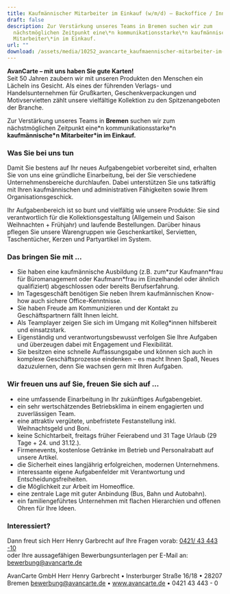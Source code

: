 ```yaml
---
title: Kaufmännischer Mitarbeiter im Einkauf (w/m/d) – Backoffice / Innendienst
draft: false
description: Zur Verstärkung unseres Teams in Bremen suchen wir zum
  nächstmöglichen Zeitpunkt eine\*n kommunikationsstarke\*n kaufmännische\*n
  Mitarbeiter\*in im Einkauf.
url: ""
download: /assets/media/10252_avancarte_kaufmaennischer-mitarbeiter-im-einkauf-w-m-d-backoffice-innendienst_bremen.pdf
---
```

**AvanCarte – mit uns haben Sie gute Karten!**\
Seit 50 Jahren zaubern wir mit unseren Produkten den Menschen ein Lächeln ins Gesicht. Als eines der führenden Verlags- und Handelsunternehmen für Grußkarten, Geschenkverpackungen und Motivservietten zählt unsere vielfältige Kollektion zu den Spitzenangeboten der Branche.

Zur Verstärkung unseres Teams in **Bremen** suchen wir zum nächstmöglichen Zeitpunkt eine\*n kommunikationsstarke\*n **kaufmännische\*n Mitarbeiter\*in im Einkauf.**

### Was Sie bei uns tun

Damit Sie bestens auf Ihr neues Aufgabengebiet vorbereitet sind, erhalten Sie von uns eine gründliche
Einarbeitung, bei der Sie verschiedene Unternehmensbereiche durchlaufen. Dabei unterstützen Sie uns
tatkräftig mit Ihren kaufmännischen und administrativen Fähigkeiten sowie Ihrem Organisationsgeschick.

Ihr Aufgabenbereich ist so bunt und vielfältig wie unsere Produkte: Sie sind verantwortlich für die
Kollektionsgestaltung (Allgemein und Saison Weihnachten + Frühjahr) und laufende Bestellungen. Darüber
hinaus pflegen Sie unsere Warengruppen wie Geschenkartikel, Servietten, Taschentücher, Kerzen und
Partyartikel im System.

### Das bringen Sie mit ...

* Sie haben eine kaufmännische Ausbildung (z.B. zum\*zur Kaufmann\*frau für Büromanagement oder
  Kaufmann*frau im Einzelhandel oder ähnlich qualifiziert) abgeschlossen oder bereits Berufserfahrung.
* Im Tagesgeschäft benötigen Sie neben Ihrem kaufmännischen Know-how auch sichere Office-Kenntnisse.
* Sie haben Freude am Kommunizieren und der Kontakt zu Geschäftspartnern fällt Ihnen leicht.
* Als Teamplayer zeigen Sie sich im Umgang mit Kolleg\*innen hilfsbereit und einsatzstark.
* Eigenständig und verantwortungsbewusst verfolgen Sie Ihre Aufgaben und überzeugen dabei mit Engagement und Flexibilität.
* Sie besitzen eine schnelle Auffassungsgabe und können sich auch in komplexe Geschäftsprozesse eindenken – es macht Ihnen Spaß, Neues dazuzulernen, denn Sie wachsen gern mit Ihren Aufgaben.

### Wir freuen uns auf Sie, freuen Sie sich auf ...

* eine umfassende Einarbeitung in Ihr zukünftiges Aufgabengebiet.
* ein sehr wertschätzendes Betriebsklima in einem engagierten und zuverlässigen Team.
* eine attraktiv vergütete, unbefristete Festanstellung inkl. Weihnachtsgeld und Boni.
* keine Schichtarbeit, freitags früher Feierabend und 31 Tage Urlaub (29 Tage + 24. und 31.12.).
* Firmenevents, kostenlose Getränke im Betrieb und Personalrabatt auf unsere Artikel.
* die Sicherheit eines langjährig erfolgreichen, modernen Unternehmens.
* interessante eigene Aufgabenfelder mit Verantwortung und Entscheidungsfreiheiten.
* die Möglichkeit zur Arbeit im Homeoffice.
* eine zentrale Lage mit guter Anbindung (Bus, Bahn und Autobahn).
* ein familiengeführtes Unternehmen mit flachen Hierarchien und offenen Ohren für Ihre Ideen.

### Interessiert?

Dann freut sich Herr Henry Garbrecht auf Ihre Fragen vorab: [0421/ 43 443 -10](tel:04214344310)\
oder Ihre aussagefähigen Bewerbungsunterlagen per E-Mail an: [bewerbung@avancarte.de](<mailto: bewerbung@avancarte.de>)

AvanCarte GmbH
Herr Henry Garbrecht • Insterburger Straße 16/18 • 28207 Bremen
[bewerbung@avancarte.de](<mailto: bewerbung@avancarte.de>) • www.avancarte.de • 0421 43 443 - 0